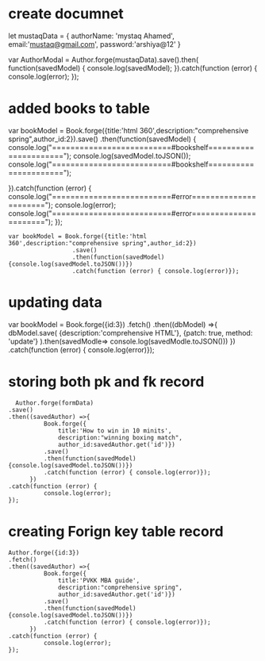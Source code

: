 # create documnet

 let mustaqData = {
    authorName: 'mystaq Ahamed',
    email:'mustaq@gmail.com',
    password:'arshiya@12'
  }

  var AuthorModal = Author.forge(mustaqData).save().then(
    function(savedModel) {
      console.log(savedModel);
    }).catch(function (error) {
			  console.log(error);
	 });



# added books to table

  var bookModel = Book.forge({title:'html 360',description:"comprehensive spring",author_id:2}).save()
  .then(function(savedModel) {
    console.log("==========================#bookshelf======================");
    console.log(savedModel.toJSON());
    console.log("==========================#bookshelf======================");
  
  }).catch(function (error) {
    console.log("==========================#error======================");
    console.log(error);
    console.log("==========================#error======================");
  });



    var bookModel = Book.forge({title:'html 360',description:"comprehensive spring",author_id:2})
                      .save()
                      .then(function(savedModel) {console.log(savedModel.toJSON())})
                      .catch(function (error) { console.log(error)});


# updating data 


  var bookModel = Book.forge({id:3})
                      .fetch()
                      .then((dbModel) =>{
                        dbModel.save(
                          {description:'comprehensive HTML'},
                          {patch: true, method: 'update'}
                        ).then(savedModle=> console.log(savedModle.toJSON()))
                       })
                      .catch(function (error) { console.log(error)});
# storing both pk and fk record


      Author.forge(formData)
    .save()
    .then((savedAuthor) =>{
              Book.forge({
                  title:'How to win in 10 minits',
                  description:"winning boxing match",
                  author_id:savedAuthor.get('id')})
              .save()
              .then(function(savedModel) {console.log(savedModel.toJSON())})
              .catch(function (error) { console.log(error)});
          })
    .catch(function (error) {
              console.log(error);
    });


# creating Forign key table record
    Author.forge({id:3})
    .fetch()
    .then((savedAuthor) =>{
              Book.forge({
                  title:'PVKK MBA guide',
                  description:"comprehensive spring",
                  author_id:savedAuthor.get('id')})
              .save()
              .then(function(savedModel) {console.log(savedModel.toJSON())})
              .catch(function (error) { console.log(error)});
          })
    .catch(function (error) {
              console.log(error);
    });


